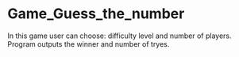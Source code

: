 # Game_Guess_the_number
In this game user can choose: difficulty level and number of players.
Program outputs the winner and number of tryes.
